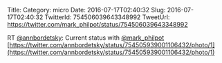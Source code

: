 Title: 
Category: micro
Date: 2016-07-17T02:40:32
Slug: 2016-07-17T02:40:32
TwitterId: 754506039643348992
TweetUrl: https://twitter.com/mark_philpot/status/754506039643348992

RT [@annbordetsky](https://twitter.com/annbordetsky): Current status with [@mark_philpot](https://twitter.com/mark_philpot) [https://twitter.com/annbordetsky/status/754505939001106432/photo/1](https://twitter.com/annbordetsky/status/754505939001106432/photo/1)
